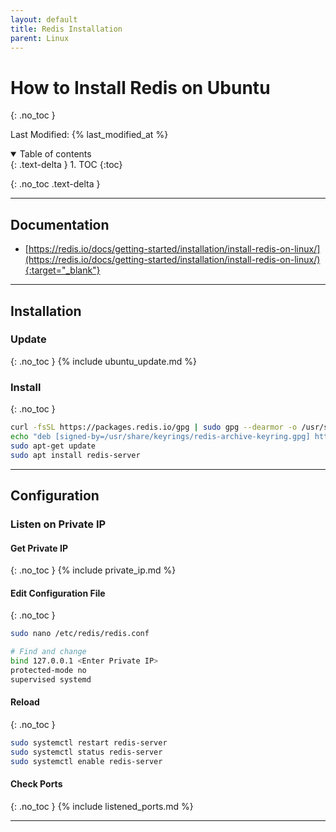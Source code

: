 ```yaml
---
layout: default
title: Redis Installation
parent: Linux
---
```


# How to Install Redis on Ubuntu
{: .no_toc }

Last Modified: {% last_modified_at %}

<details open markdown="block">
  <summary>
   Table of contents
  </summary>
  {: .text-delta }
1. TOC
{:toc}
</details>

{: .no_toc .text-delta }

---

## Documentation
* [https://redis.io/docs/getting-started/installation/install-redis-on-linux/](https://redis.io/docs/getting-started/installation/install-redis-on-linux/){:target="_blank"}

---

## Installation
### Update
{: .no_toc }
{% include ubuntu_update.md %}

### Install
{: .no_toc }
```bash
curl -fsSL https://packages.redis.io/gpg | sudo gpg --dearmor -o /usr/share/keyrings/redis-archive-keyring.gpg 
echo "deb [signed-by=/usr/share/keyrings/redis-archive-keyring.gpg] https://packages.redis.io/deb $(lsb_release -cs) main" | sudo tee /etc/apt/sources.list.d/redis.list 
sudo apt-get update 
sudo apt install redis-server
```

---

## Configuration
### Listen on Private IP
#### Get Private IP
{: .no_toc }
{% include private_ip.md %}

#### Edit Configuration File
{: .no_toc }
```bash
sudo nano /etc/redis/redis.conf

# Find and change
bind 127.0.0.1 <Enter Private IP>
protected-mode no
supervised systemd
```

#### Reload
{: .no_toc }
```bash
sudo systemctl restart redis-server
sudo systemctl status redis-server
sudo systemctl enable redis-server
```

#### Check Ports
{: .no_toc }
{% include listened_ports.md %}

---
